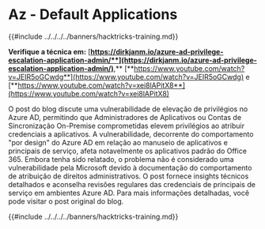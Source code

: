 # Az - Default Applications

{{#include ../../../../banners/hacktricks-training.md}}

**Verifique a técnica em:** [**https://dirkjanm.io/azure-ad-privilege-escalation-application-admin/**](https://dirkjanm.io/azure-ad-privilege-escalation-application-admin/)**,** [**https://www.youtube.com/watch?v=JEIR5oGCwdg**](https://www.youtube.com/watch?v=JEIR5oGCwdg) e [**https://www.youtube.com/watch?v=xei8lAPitX8**](https://www.youtube.com/watch?v=xei8lAPitX8)

O post do blog discute uma vulnerabilidade de elevação de privilégios no Azure AD, permitindo que Administradores de Aplicativos ou Contas de Sincronização On-Premise comprometidas elevem privilégios ao atribuir credenciais a aplicativos. A vulnerabilidade, decorrente do comportamento "por design" do Azure AD em relação ao manuseio de aplicativos e principais de serviço, afeta notavelmente os aplicativos padrão do Office 365. Embora tenha sido relatado, o problema não é considerado uma vulnerabilidade pela Microsoft devido à documentação do comportamento de atribuição de direitos administrativos. O post fornece insights técnicos detalhados e aconselha revisões regulares das credenciais de principais de serviço em ambientes Azure AD. Para mais informações detalhadas, você pode visitar o post original do blog.

{{#include ../../../../banners/hacktricks-training.md}}
